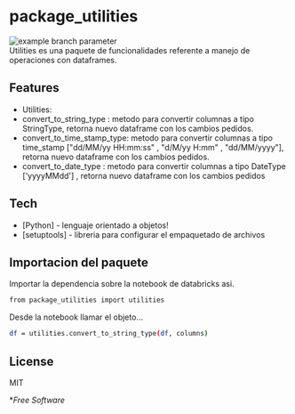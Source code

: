 # package_utilities
![example branch parameter](https://github.com/github/docs/actions/workflows/main.yml/badge.svg?branch=feature)
<br>
Utilities es una paquete de funcionalidades referente a manejo de operaciones con dataframes.


## Features

- Utilities: 
- convert_to_string_type : metodo para convertir columnas a tipo StringType, retorna nuevo dataframe con los cambios pedidos.
- convert_to_time_stamp_type: metodo para convertir columnas a tipo time_stamp ["dd/MM/yy HH:mm:ss" , "d/M/yy H:mm" , "dd/MM/yyyy"], retorna nuevo dataframe con los cambios pedidos.
- convert_to_date_type : metodo para convertir columnas a tipo DateType ['yyyyMMdd'] , retorna nuevo dataframe con los cambios pedidos


## Tech


- [Python] - lenguaje orientado a objetos!
- [setuptools] - libreria para configurar el empaquetado de archivos

## Importacion del paquete

Importar la dependencia sobre la notebook de databricks asi.

```sh
from package_utilities import utilities
```

Desde la notebook llamar el objeto...

```sh
df = utilities.convert_to_string_type(df, columns)
```

## License

MIT

**Free Software*

